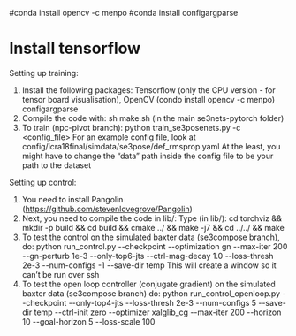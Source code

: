 #conda install opencv -c menpo
#conda install configargparse
# Install tensorflow

Setting up training:
1) Install the following packages: 
     Tensorflow (only the CPU version - for tensor board visualisation), 
     OpenCV (condo install opencv -c menpo)
     configargparse
2) Compile the code with: sh make.sh (in the main se3nets-pytorch folder)
3) To train (npc-pivot branch): python train_se3posenets.py -c <config_file>
     For an example config file, look at config/icra18final/simdata/se3pose/def_rmsprop.yaml
     At the least, you might have to change the “data” path inside the config file to be your path to the dataset

Setting up control:
1) You need to install Pangolin (https://github.com/stevenlovegrove/Pangolin)
2) Next, you need to compile the code in lib/:
     Type (in lib/): cd torchviz && mkdir -p build && cd build && cmake ../ && make -j7 && cd ../../ && make
3) To test the control on the simulated baxter data (se3compose branch), do:
     python run_control.py --checkpoint <path-to-pre-trained-se3-pose-net> --optimization gn --max-iter 200 --gn-perturb 1e-3 --only-top6-jts --ctrl-mag-decay 1.0 --loss-thresh 2e-3 --num-configs -1 --save-dir temp
     This will create a window so it can’t be run over ssh
4) To test the open loop controller (conjugate gradient) on the simulated baxter data (se3compose branch) do:
     python run_control_openloop.py --checkpoint <path-to-pre-trained-se3-pose-net> --only-top4-jts --loss-thresh 2e-3 --num-configs 5 --save-dir temp --ctrl-init zero --optimizer xalglib_cg --max-iter 200 --horizon 10 --goal-horizon 5 --loss-scale 100

